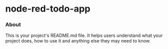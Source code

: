 node-red-todo-app
=================

### About

This is your project's README.md file. It helps users understand what your
project does, how to use it and anything else they may need to know.